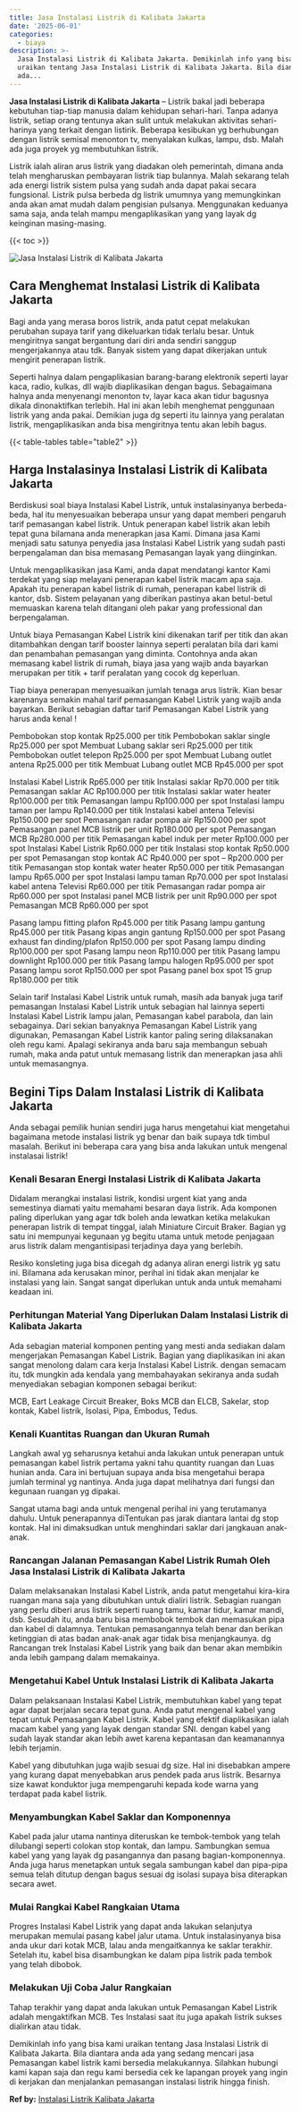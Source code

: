 ```yaml
---
title: Jasa Instalasi Listrik di Kalibata Jakarta
date: '2025-06-01'
categories:
  - biaya
description: >-
  Jasa Instalasi Listrik di Kalibata Jakarta. Demikinlah info yang bisa kami
  uraikan tentang Jasa Instalasi Listrik di Kalibata Jakarta. Bila diantara anda
  ada...
---
```


**Jasa Instalasi Listrik di Kalibata Jakarta** – Listrik bakal jadi beberapa kebutuhan tiap-tiap manusia dalam kehidupan sehari-hari. Tanpa adanya listrik, setiap orang tentunya akan sulit untuk melakukan aktivitas sehari-harinya yang terkait dengan listirik. Beberapa kesibukan yg berhubungan dengan listrik semisal menonton tv, menyalakan kulkas, lampu, dsb. Malah ada juga proyek yg membutuhkan listrik.

Listrik ialah aliran arus listrik yang diadakan oleh pemerintah, dimana anda telah mengharuskan pembayaran listrik tiap bulannya. Malah sekarang telah ada energi listrik sistem pulsa yang sudah anda dapat pakai secara fungsional. Listrik pulsa berbeda dg listrik umumnya yang memungkinkan anda akan amat mudah dalam pengisian pulsanya. Menggunakan keduanya sama saja, anda telah mampu mengaplikasikan yang yang layak dg keinginan masing-masing.

{{< toc >}}

![Jasa Instalasi Listrik di Kalibata Jakarta](/images/instalasi-listrik-murah08.png)

## Cara Menghemat Instalasi Listrik di Kalibata Jakarta

Bagi anda yang merasa boros listrik, anda patut cepat melakukan perubahan supaya tarif yang dikeluarkan tidak terlalu besar. Untuk mengiritnya sangat bergantung dari diri anda sendiri sanggup mengerjakannya atau tdk. Banyak sistem yang dapat dikerjakan untuk mengirit penerapan listrik.

Seperti halnya dalam pengaplikasian barang-barang elektronik seperti layar kaca, radio, kulkas, dll wajib diaplikasikan dengan bagus. Sebagaimana halnya anda menyenangi menonton tv, layar kaca akan tidur bagusnya dikala dinonaktifkan terlebih. Hal ini akan lebih menghemat penggunaan listrik yang anda pakai. Demikian juga dg seperti itu lainnya yang peralatan listrik, mengaplikasikan anda bisa mengiritnya tentu akan lebih bagus.

{{< table-tables table="table2" >}}

## Harga Instalasinya Instalasi Listrik di Kalibata Jakarta

Berdiskusi soal biaya Instalasi Kabel Listrik, untuk instalasinyanya berbeda-beda, hal itu menyesuaikan beberapa unsur yang dapat memberi pengaruh tarif pemasangan kabel listrik. Untuk penerapan kabel listrik akan lebih tepat guna bilamana anda menerapkan jasa Kami. Dimana jasa Kami menjadi satu satunya penyedia jasa Instalasi Kabel Listrik yang sudah pasti berpengalaman dan bisa memasang Pemasangan layak yang diinginkan.

Untuk mengaplikasikan jasa Kami, anda dapat mendatangi kantor Kami terdekat yang siap melayani penerapan kabel listrik macam apa saja. Apakah itu penerapan kabel listrik di rumah, penerapan kabel listrik di kantor, dsb. Sistem pelayanan yang diberikan pastinya akan betul-betul memuaskan karena telah ditangani oleh pakar yang professional dan berpengalaman.

Untuk biaya Pemasangan Kabel Listrik kini dikenakan tarif per titik dan akan ditambahkan dengan tarif booster lainnya seperti peralatan bila dari kami dan penambahan pemasangan yang diminta. Contohnya anda akan memasang kabel listrik di rumah, biaya jasa yang wajib anda bayarkan merupakan per titik + tarif peralatan yang cocok dg keperluan.

Tiap biaya penerapan menyesuaikan jumlah tenaga arus listrik. Kian besar karenanya semakin mahal tarif pemasangan Kabel Listrik yang wajib anda bayarkan. Berikut sebagian daftar tarif Pemasangan Kabel Listrik yang harus anda kenal !

Pembobokan stop kontak Rp25.000 per titik Pembobokan saklar single Rp25.000 per spot Membuat Lubang saklar seri Rp25.000 per titik Pembobokan outlet telepon Rp25.000 per spot Membuat Lubang outlet antena Rp25.000 per titik Membuat Lubang outlet MCB Rp45.000 per spot

Instalasi Kabel Listrik Rp65.000 per titik Instalasi saklar Rp70.000 per titik Pemasangan saklar AC Rp100.000 per titik Instalasi saklar water heater Rp100.000 per titik Pemasangan lampu Rp100.000 per spot Instalasi lampu taman per lampu Rp140.000 per titik Instalasi kabel antena Televisi Rp150.000 per spot Pemasangan radar pompa air Rp150.000 per spot Pemasangan panel MCB listrik per unit Rp180.000 per spot Pemasangan MCB Rp280.000 per titik Pemasangan kabel induk per meter Rp100.000 per spot Instalasi Kabel Listrik Rp60.000 per titik Instalasi stop kontak Rp50.000 per spot Pemasangan stop kontak AC Rp40.000 per spot – Rp200.000 per titik Pemasangan stop kontak water heater Rp50.000 per titik Pemasangan lampu Rp65.000 per spot Instalasi lampu taman Rp70.000 per spot Instalasi kabel antena Televisi Rp60.000 per titik Pemasangan radar pompa air Rp60.000 per spot Instalasi panel MCB listrik per unit Rp90.000 per spot Pemasangan MCB Rp60.000 per spot

Pasang lampu fitting plafon Rp45.000 per titik Pasang lampu gantung Rp45.000 per titik Pasang kipas angin gantung Rp150.000 per spot Pasang exhaust fan dinding/plafon Rp150.000 per spot Pasang lampu dinding Rp100.000 per spot Pasang lampu neon Rp110.000 per titik Pasang lampu downlight Rp100.000 per titik Pasang lampu halogen Rp95.000 per spot Pasang lampu sorot Rp150.000 per spot Pasang panel box spot 15 grup Rp180.000 per titik

Selain tarif Instalasi Kabel Listrik untuk rumah, masih ada banyak juga tarif pemasangan Instalasi Kabel Listrik untuk sebagian hal lainnya seperti Instalasi Kabel Listrik lampu jalan, Pemasangan kabel parabola, dan lain sebagainya. Dari sekian banyaknya Pemasangan Kabel Listrik yang digunakan, Pemasangan Kabel Listrik kantor paling sering dilaksanakan oleh regu kami. Apalagi sekiranya anda baru saja membangun sebuah rumah, maka anda patut untuk memasang listrik dan menerapkan jasa ahli untuk memasangnya.

## Begini Tips Dalam Instalasi Listrik di Kalibata Jakarta


Anda sebagai pemilik hunian sendiri juga harus mengetahui kiat mengetahui bagaimana metode instalasi listrik yg benar dan baik supaya tdk timbul masalah. Berikut ini beberapa cara yang bisa anda lakukan untuk mengenal instalasai listrik!

### Kenali Besaran Energi Instalasi Listrik di Kalibata Jakarta

Didalam merangkai instalasi listrik, kondisi urgent kiat yang anda semestinya diamati yaitu memahami besaran daya listrik. Ada komponen paling diperlukan yang agar tdk boleh anda lewatkan ketika melakukan penerapan listrik di tempat tinggal, ialah Miniature Circuit Braker. Bagian yg satu ini mempunyai kegunaan yg begitu utama untuk metode penjagaan arus listrik dalam mengantisipasi terjadinya daya yang berlebih.

Resiko konsleting juga bisa dicegah dg adanya aliran energi listrik yg satu ini. Bilamana ada kerusakan minor, perihal ini tidak akan menjalar ke instalasi yang lain. Sangat sangat diperlukan untuk anda untuk memahami keadaan ini.

### Perhitungan Material Yang Diperlukan Dalam Instalasi Listrik di Kalibata Jakarta

Ada sebagian material komponen penting yang mesti anda sediakan dalam mengerjakan Pemasangan Kabel Listrik. Bagian yang diaplikasikan ini akan sangat menolong dalam cara kerja Instalasi Kabel Listrik. dengan semacam itu, tdk mungkin ada kendala yang membahayakan sekiranya anda sudah menyediakan sebagian komponen sebagai berikut:

MCB, Eart Leakage Circuit Breaker, Boks MCB dan ELCB, Sakelar, stop kontak, Kabel listrik, Isolasi, Pipa, Embodus, Tedus.

### Kenali Kuantitas Ruangan dan Ukuran Rumah

Langkah awal yg seharusnya ketahui anda lakukan untuk penerapan untuk pemasangan kabel listrik pertama yakni tahu quantity ruangan dan Luas hunian anda. Cara ini bertujuan supaya anda bisa mengetahui berapa jumlah terminal yg nantinya. Anda juga dapat melihatnya dari fungsi dan kegunaan ruangan yg dipakai.

Sangat utama bagi anda untuk mengenal perihal ini yang terutamanya dahulu. Untuk penerapannya diTentukan pas jarak diantara lantai dg stop kontak. Hal ini dimaksudkan untuk menghindari saklar dari jangkauan anak-anak.

### Rancangan Jalanan Pemasangan Kabel Listrik Rumah Oleh Jasa Instalasi Listrik di Kalibata Jakarta

Dalam melaksanakan Instalasi Kabel Listrik, anda patut mengetahui kira-kira ruangan mana saja yang dibutuhkan untuk dialiri listrik. Sebagian ruangan yang perlu diberi arus listrik seperti ruang tamu, kamar tidur, kamar mandi, dsb. Sesudah itu, anda baru bisa membobok tembok dan memasukan pipa dan kabel di dalamnya. Tentukan pemasangannya telah benar dan berikan ketinggian di atas badan anak-anak agar tidak bisa menjangkaunya. dg Rancangan trek Instalasi Kabel Listrik yang baik dan benar akan membikin anda lebih gampang dalam memakainya.

### Mengetahui Kabel Untuk Instalasi Listrik di Kalibata Jakarta

Dalam pelaksanaan Instalasi Kabel Listrik, membutuhkan kabel yang tepat agar dapat berjalan secara tepat guna. Anda patut mengenal kabel yang tepat untuk Pemasangan Kabel Listrik. Kabel yang efektif diaplikasikan ialah macam kabel yang yang layak dengan standar SNI. dengan kabel yang sudah layak standar akan lebih awet karena kepantasan dan keamanannya lebih terjamin.

Kabel yang dibutuhkan juga wajib sesuai dg size. Hal ini disebabkan ampere yang kurang dapat menyebabkan arus pendek pada arus listrik. Besarnya size kawat konduktor juga mempengaruhi kepada kode warna yang terdapat pada kabel listrik.

### Menyambungkan Kabel Saklar dan Komponennya

Kabel pada jalur utama nantinya diteruskan ke tembok-tembok yang telah dilubangi seperti colokan stop kontak, dan lampu. Sambungkan semua kabel yang yang layak dg pasangannya dan pasang bagian-komponennya. Anda juga harus menetapkan untuk segala sambungan kabel dan pipa-pipa semua telah ditutup dengan bagus sesuai dg isolasi supaya bisa diterapkan secara awet.

### Mulai Rangkai Kabel Rangkaian Utama

Progres Instalasi Kabel Listrik yang dapat anda lakukan selanjutya merupakan memulai pasang kabel jalur utama. Untuk instalasinyanya bisa anda ukur dari kotak MCB, lalau anda mengaitkannya ke saklar terakhir. Setelah itu, kabel bisa disambungkan ke dalam pipa listrik pada tembok yang telah dibobok.

### Melakukan Uji Coba Jalur Rangkaian

Tahap terakhir yang dapat anda lakukan untuk Pemasangan Kabel Listrik adalah mengaktifkan MCB. Tes Instalasi saat itu juga apakah listrik sukses dialirkan atau tidak.

Demikinlah info yang bisa kami uraikan tentang Jasa Instalasi Listrik di Kalibata Jakarta. Bila diantara anda ada yang sedang mencari jasa Pemasangan kabel listrik kami bersedia melakukannya. Silahkan hubungi kami kapan saja dan regu kami bersedia cek ke lapangan proyek yang ingin di kerjakan dan menjalankan pemasangan instalasi listrik hingga finish.

**Ref by:** [Instalasi Listrik Kalibata Jakarta](https://id.wikipedia.org/wiki/Instalasi)
